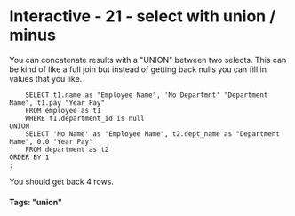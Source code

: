 



<style>
.pagebreak { page-break-before: always; }
.half { height: 200px; }
</style>








# Interactive - 21 - select with union / minus

You can concatenate results with a "UNION" between two selects.  This can be kind of like a full join
but instead of getting back nulls you can fill in values that you like.

```
	SELECT t1.name as "Employee Name", 'No Departmnt' "Department Name", t1.pay "Year Pay"
	FROM employee as t1
	WHERE t1.department_id is null
UNION
	SELECT 'No Name' as "Employee Name", t2.dept_name as "Department Name", 0.0 "Year Pay"
	FROM department as t2 
ORDER BY 1
;

```

You should get back 4 rows.

#### Tags: "union"


